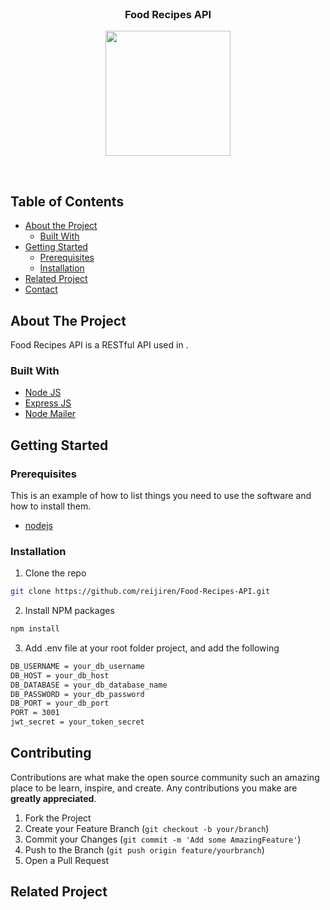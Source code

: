<br />
<p align="center">

  <h3 align="center">Food Recipes API</h3>
  <p align="center">
    <image align="center" width="200" src='./assets/' />
  </p>

  <p align="center">
    <br />
  </p>
</p>



<!-- TABLE OF CONTENTS -->
## Table of Contents

* [About the Project](#about-the-project)
  * [Built With](#built-with)
* [Getting Started](#getting-started)
  * [Prerequisites](#prerequisites)
  * [Installation](#installation)
* [Related Project](#related-project-backend)
* [Contact](#contact)



<!-- ABOUT THE PROJECT -->
## About The Project


Food Recipes API is a RESTful API used in .

### Built With

* [Node JS](https://nodejs.org/en/docs/)
* [Express JS](https://expressjs.com/)
* [Node Mailer](https://nodemailer.com/)


<!-- GETTING STARTED -->
## Getting Started

### Prerequisites

This is an example of how to list things you need to use the software and how to install them.

* [nodejs](https://nodejs.org/en/download/)

### Installation

1. Clone the repo
```sh
git clone https://github.com/reijiren/Food-Recipes-API.git
```
2. Install NPM packages
```sh
npm install
```
3. Add .env file at your root folder project, and add the following
```sh
DB_USERNAME = your_db_username
DB_HOST = your_db_host
DB_DATABASE = your_db_database_name
DB_PASSWORD = your_db_password
DB_PORT = your_db_port
PORT = 3001
jwt_secret = your_token_secret

```




<!-- CONTRIBUTING -->
## Contributing

Contributions are what make the open source community such an amazing place to be learn, inspire, and create. Any contributions you make are **greatly appreciated**.

1. Fork the Project
2. Create your Feature Branch (`git checkout -b your/branch`)
3. Commit your Changes (`git commit -m 'Add some AmazingFeature'`)
4. Push to the Branch (`git push origin feature/yourbranch`)
5. Open a Pull Request



## Related Project
